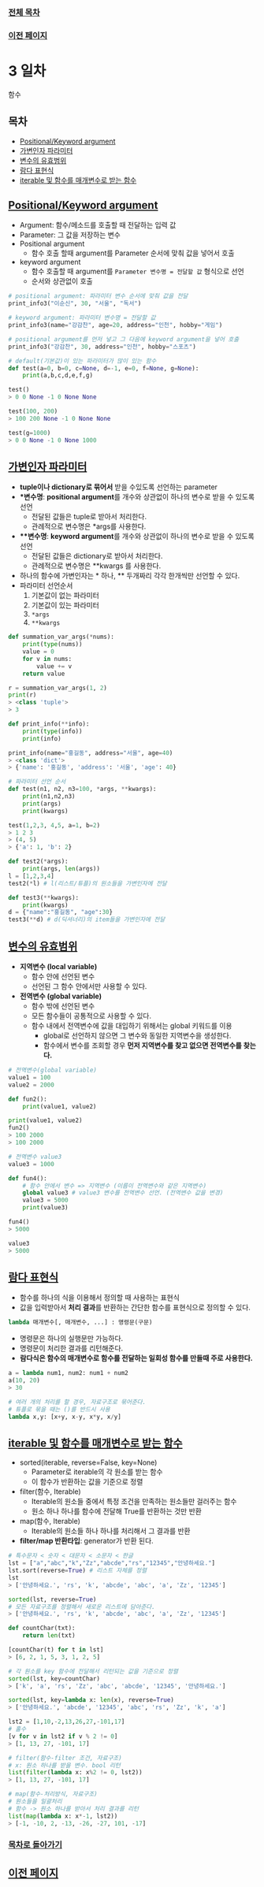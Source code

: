 ### [전체 목차](../../README.md)
### [이전 페이지](../README.md)

# 3 일차
함수 

## 목차

- [Positional/Keyword argument](#positionalkeyword-argument)
- [가변인자 파라미터](#가변인자-파라미터)
- [변수의 유효범위](#변수의-유효범위)
- [람다 표현식](#람다-표현식)
- [iterable 및 함수를 매개변수로 받는 함수](#iterable-및-함수를-매개변수로-받는-함수)

## [Positional/Keyword argument](#목차)
- Argument: 함수/메소드를 호출할 때 전달하는 입력 값
- Parameter: 그 값을 저장하는 변수
- Positional argument
    -  함수 호출 할때 argument를 Parameter 순서에 맞춰 값을 넣어서 호출
- keyword  argument 
    - 함수 호출할 때 argument를 `Parameter 변수명 = 전달할 값` 형식으로 선언
    - 순서와 상관없이 호출

```py
# positional argument: 파라미터 변수 순서에 맞춰 값을 전달
print_info3("이순신", 30, "서울", "독서")

# keyword argument: 파라미터 변수명 = 전달할 값
print_info3(name="강감찬", age=20, address="인천", hobby="게임")

# positional argument를 먼저 넣고 그 다음에 keyword argument을 넣어 호출
print_info3("강감찬", 30, address="인천", hobby="스포츠")
```

```py
# default(기본값)이 있는 파라미터가 많이 있는 함수
def test(a=0, b=0, c=None, d=-1, e=0, f=None, g=None):
    print(a,b,c,d,e,f,g)

test()
> 0 0 None -1 0 None None

test(100, 200)
> 100 200 None -1 0 None None

test(g=1000)
> 0 0 None -1 0 None 1000
```

## [가변인자 파라미터](#목차)
- **tuple이나 dictionary로 묶어서** 받을 수있도록 선언하는 parameter
- **\*변수명**: **positional argument**를 개수와 상관없이 하나의 변수로 받을 수 있도록 선언
    - 전달된 값들은 tuple로 받아서 처리한다.
    - 관례적으로 변수명은 \*args를 사용한다.
- **\*\*변수명**: **keyword argument**를 개수와 상관없이 하나의 변수로 받을 수 있도록 선언
    - 전달된 값들은 dictionary로 받아서 처리한다.
    - 관례적으로 변수명은 \*\*kwargs 를 사용한다.
- 하나의 함수에 가변인자는 \* 하나, \*\* 두개짜리 각각 한개씩만 선언할 수 있다.
- 파라미터 선언순서
    1. 기본값이 없는 파라미터
    2. 기본값이 있는 파라미터
    3. `*args`
    4. `**kwargs`

```py
def summation_var_args(*nums):
    print(type(nums))
    value = 0
    for v in nums:
        value += v
    return value

r = summation_var_args(1, 2)
print(r)
> <class 'tuple'>
> 3
```

```py
def print_info(**info):
    print(type(info))
    print(info)

print_info(name="홍길동", address="서울", age=40)
> <class 'dict'>
> {'name': '홍길동', 'address': '서울', 'age': 40}
```

```py
# 파라미터 선언 순서
def test(n1, n2, n3=100, *args, **kwargs):
    print(n1,n2,n3)
    print(args)
    print(kwargs)

test(1,2,3, 4,5, a=1, b=2)
> 1 2 3
> (4, 5)
> {'a': 1, 'b': 2}
```

```py
def test2(*args):
    print(args, len(args))
l = [1,2,3,4]
test2(*l) # l(리스트/튜플)의 원소들을 가변인자에 전달

def test3(**kwargs):
    print(kwargs)
d = {"name":"홍길동", "age":30}
test3(**d) # d(딕셔너리)의 item들을 가변인자에 전달
```

## [변수의 유효범위](#목차)

- **지역변수 (local variable)**
    - 함수 안에 선언된 변수
    - 선언된 그 함수 안에서만 사용할 수 있다.
- **전역변수 (global variable)**
    - 함수 밖에 선언된 변수
    - 모든 함수들이 공통적으로 사용할 수 있다.
    - 함수 내에서 전역변수에 값을 대입하기 위해서는 global 키워드를 이용
        - global로 선언하지 않으면 그 변수와 동일한 지역변수을 생성한다.
        - 함수에서 변수를 조회할 경우 **먼저 지역변수를 찾고 없으면 전역변수를 찾는다.**

```py
# 전역변수(global variable)
value1 = 100
value2 = 2000

def fun2():
    print(value1, value2)

print(value1, value2)
fun2()
> 100 2000
> 100 2000
```

```py
# 전역변수 value3
value3 = 1000

def fun4():
    # 함수 안에서 변수 => 지역변수 (이름이 전역변수와 같은 지역변수)
    global value3 # value3 변수를 전역변수 선언. (전역변수 값을 변경)
    value3 = 5000
    print(value3)

fun4()
> 5000

value3
> 5000
```

## [람다 표현식](#목차)
- 함수를 하나의 식을 이용해서 정의할 때 사용하는 표현식
- 값을 입력받아서 **처리 결과**를 반환하는 간단한 함수를 표현식으로 정의할 수 있다.

```python
lambda 매개변수[, 매개변수, ...] : 명령문(구문)
```
- 명령문은 하나의 실행문만 가능하다.
- 명령문이 처리한 결과를 리턴해준다.
- **람다식은 함수의 매개변수로 함수를 전달하는 일회성 함수를 만들때 주로 사용한다.**

```py
a = lambda num1, num2: num1 + num2
a(10, 20)
> 30

# 여러 개의 처리를 할 경우, 자료구조로 묶어준다.
# 튜플로 묶을 때는 ()를 반드시 사용
lambda x,y: [x+y, x-y, x*y, x/y]
```

## [iterable 및 함수를 매개변수로 받는 함수](#목차)
- sorted(iterable, reverse=False, key=None)
    - Parameter로 iterable의 각 원소를 받는 함수  
    - 이 함수가 반환하는 값을 기준으로 정렬  
- filter(함수, Iterable)
    - Iterable의 원소들 중에서 특정 조건을 만족하는 원소들만 걸러주는 함수
    - 원소 하나 하나를 함수에 전달해 True를 반환하는 것만 반환
- map(함수, Iterable)
    - Iterable의 원소들 하나 하나를 처리해서 그 결과를 반환
- **filter/map 반환타입**: generator가 반환 된다.

```py
# 특수문자 < 숫자 < 대문자 < 소문자 < 한글
lst = ["a","abc","k","Zz","abcde","rs","12345","안녕하세요."]
lst.sort(reverse=True) # 리스트 자체를 정렬
lst
> ['안녕하세요.', 'rs', 'k', 'abcde', 'abc', 'a', 'Zz', '12345']

sorted(lst, reverse=True)
# 모든 자료구조를 정렬해서 새로운 리스트에 담아준다.
> ['안녕하세요.', 'rs', 'k', 'abcde', 'abc', 'a', 'Zz', '12345']

def countChar(txt):
    return len(txt)

[countChar(t) for t in lst]
> [6, 2, 1, 5, 3, 1, 2, 5]

# 각 원소를 key 함수에 전달해서 리턴되는 값을 기준으로 정렬
sorted(lst, key=countChar)
> ['k', 'a', 'rs', 'Zz', 'abc', 'abcde', '12345', '안녕하세요.']

sorted(lst, key=lambda x: len(x), reverse=True)
> ['안녕하세요.', 'abcde', '12345', 'abc', 'rs', 'Zz', 'k', 'a']
```

```py
lst2 = [1,10,-2,13,26,27,-101,17]
# 홀수
[v for v in lst2 if v % 2 != 0]
> [1, 13, 27, -101, 17]

# filter(함수-filter 조건, 자료구조)
# x: 원소 하나를 받을 변수. bool 리턴
list(filter(lambda x: x%2 != 0, lst2))
> [1, 13, 27, -101, 17]
```

```py
# map(함수-처리방식, 자료구조)
# 원소들을 일괄처리
# 함수 -> 원소 하나를 받아서 처리 결과를 리턴
list(map(lambda x: x*-1, lst2))
> [-1, -10, 2, -13, -26, -27, 101, -17]
```

### [목차로 돌아가기](#목차)
## [이전 페이지](../README.md)
